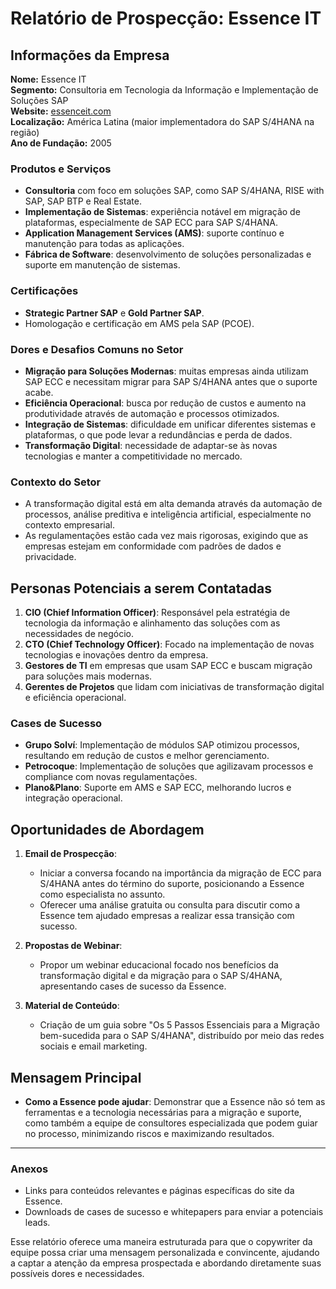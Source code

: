 # Relatório de Prospecção: Essence IT

## Informações da Empresa

**Nome:** Essence IT  
**Segmento:** Consultoria em Tecnologia da Informação e Implementação de Soluções SAP  
**Website:** [essenceit.com](https://essenceit.com)  
**Localização:** América Latina (maior implementadora do SAP S/4HANA na região)  
**Ano de Fundação:** 2005  

### Produtos e Serviços
- **Consultoria** com foco em soluções SAP, como SAP S/4HANA, RISE with SAP, SAP BTP e Real Estate.
- **Implementação de Sistemas**: experiência notável em migração de plataformas, especialmente de SAP ECC para SAP S/4HANA.
- **Application Management Services (AMS)**: suporte contínuo e manutenção para todas as aplicações.
- **Fábrica de Software**: desenvolvimento de soluções personalizadas e suporte em manutenção de sistemas.
  
### Certificações
- **Strategic Partner SAP** e **Gold Partner SAP**.
- Homologação e certificação em AMS pela SAP (PCOE).

### Dores e Desafios Comuns no Setor
- **Migração para Soluções Modernas**: muitas empresas ainda utilizam SAP ECC e necessitam migrar para SAP S/4HANA antes que o suporte acabe. 
- **Eficiência Operacional**: busca por redução de custos e aumento na produtividade através de automação e processos otimizados.
- **Integração de Sistemas**: dificuldade em unificar diferentes sistemas e plataformas, o que pode levar a redundâncias e perda de dados.
- **Transformação Digital**: necessidade de adaptar-se às novas tecnologias e manter a competitividade no mercado.

### Contexto do Setor
- A transformação digital está em alta demanda através da automação de processos, análise preditiva e inteligência artificial, especialmente no contexto empresarial.
- As regulamentações estão cada vez mais rigorosas, exigindo que as empresas estejam em conformidade com padrões de dados e privacidade.

## Personas Potenciais a serem Contatadas
1. **CIO (Chief Information Officer)**: Responsável pela estratégia de tecnologia da informação e alinhamento das soluções com as necessidades de negócio.
2. **CTO (Chief Technology Officer)**: Focado na implementação de novas tecnologias e inovações dentro da empresa.
3. **Gestores de TI** em empresas que usam SAP ECC e buscam migração para soluções mais modernas.
4. **Gerentes de Projetos** que lidam com iniciativas de transformação digital e eficiência operacional.

### Cases de Sucesso
- **Grupo Solví**: Implementação de módulos SAP otimizou processos, resultando em redução de custos e melhor gerenciamento.
- **Petrocoque**: Implementação de soluções que agilizavam processos e compliance com novas regulamentações.
- **Plano&Plano**: Suporte em AMS e SAP ECC, melhorando lucros e integração operacional.

## Oportunidades de Abordagem
1. **Email de Prospecção**:
   - Iniciar a conversa focando na importância da migração de ECC para S/4HANA antes do término do suporte, posicionando a Essence como especialista no assunto.
   - Oferecer uma análise gratuita ou consulta para discutir como a Essence tem ajudado empresas a realizar essa transição com sucesso.

2. **Propostas de Webinar**:
   - Propor um webinar educacional focado nos benefícios da transformação digital e da migração para o SAP S/4HANA, apresentando cases de sucesso da Essence.
  
3. **Material de Conteúdo**:
   - Criação de um guia sobre "Os 5 Passos Essenciais para a Migração bem-sucedida para o SAP S/4HANA", distribuído por meio das redes sociais e email marketing.

## Mensagem Principal
- **Como a Essence pode ajudar**: Demonstrar que a Essence não só tem as ferramentas e a tecnologia necessárias para a migração e suporte, como também a equipe de consultores especializada que podem guiar no processo, minimizando riscos e maximizando resultados.

---

### Anexos
- Links para conteúdos relevantes e páginas específicas do site da Essence.
- Downloads de cases de sucesso e whitepapers para enviar a potenciais leads.

Esse relatório oferece uma maneira estruturada para que o copywriter da equipe possa criar uma mensagem personalizada e convincente, ajudando a captar a atenção da empresa prospectada e abordando diretamente suas possíveis dores e necessidades.